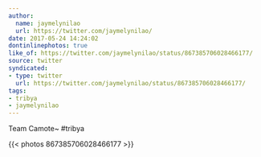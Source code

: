 ```yaml
---
author:
  name: jaymelynilao
  url: https://twitter.com/jaymelynilao/
date: 2017-05-24 14:24:02
dontinlinephotos: true
like_of: https://twitter.com/jaymelynilao/status/867385706028466177/
source: twitter
syndicated:
- type: twitter
  url: https://twitter.com/jaymelynilao/status/867385706028466177/
tags:
- tribya
- jaymelynilao
---
```


Team Camote~ #tribya 

{{< photos 867385706028466177 >}}